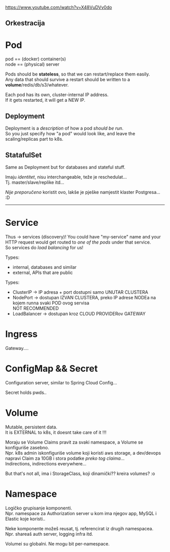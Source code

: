 

https://www.youtube.com/watch?v=X48VuDVv0do

## Orkestracija

# Pod
pod == (docker) container(s)  
node == (physical) server

Pods should be **stateless**, so that we can restart/replace them easily.  
Any data that should survive a restart should be written to a **volume**/redis/db/s3/whatever.

Each pod has its own, cluster-internal IP address.  
If it gets restarted, it will get a NEW IP.

## Deployment
Deployment is a *description* of how a pod *should be run*.  
So you just specify how "a pod" would look like, and leave the scaling/replicas part to k8s.

## StatafulSet
Same as Deployment but for databases and stateful stuff.

Imaju *identitet*, nisu interchangeable, teže je reschedulat...  
Tj. master/slave/replike itd...

*Nije preporučeno* koristit ovo, lakše je pješke namjestit klaster Postgresa... :D

---------
# Service
Thus -> services (discovery)!
You could have "my-service" name and your HTTP request would get routed to *one of the pods* under that service.  
So services do *load balancing* for us!

Types:
- internal, databases and similar
- external, APIs that are public

Types:
- ClusterIP -> IP adresa + port dostupni samo UNUTAR CLUSTERA
- NodePort -> dostupan IZVAN CLUSTERA, preko IP adrese NODEa na kojem runna svaki POD ovog servisa  
  NOT RECOMMENDED
- LoadBalancer -> dostupan kroz CLOUD PROVIDERov GATEWAY


# Ingress
Gateway....


# ConfigMap && Secret
Configuration server, similar to Spring Cloud Config...

Secret holds pwds..



# Volume
Mutable, persistent data.  
It is EXTERNAL to k8s, it doesnt take care of it !!!

Moraju se Volume Claims pravit za svaki namespace,
a Volume se konfiguriše zasebno.  
Npr. k8s admin iskonfiguriše volume koji koristi aws storage,
a dev/devops napravi Claim za 10GB i stora podatke *preko tog claima*...  
Indirections, indirections everywhere...

But that's not all, ima i StorageClass, koji dinamički?? kreira volumes? :o


# Namespace
Logičko grupisanje komponenti.  
Npr. namespace za Authorization server u kom ima njegov app, MySQL i Elastic koje koristi..

Neke komponente možeš reusat, tj. referencirat iz drugih namespacea.  
Npr. shareaš auth server, logging infra itd.

Volumei su globalni. Ne mogu bit per-namespace.




